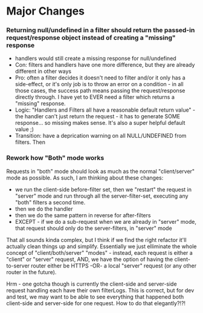 # Major Changes


### Returning null/undefined in a filter should return the passed-in request/response object instead of creating a "missing" response
  - handlers would still create a missing response for null/undefined
  - Con: filters and handlers have one more difference, but they are already different in other ways
  - Pro: often a filter decides it doesn't need to filter and/or it only has a side-effect, or it's only job is to throw an error on a condition - in all those cases, the success path means passing the request/response directly through. I have yet to EVER need a filter which returns a "missing" response.
  - Logic: "Handlers and Filters all have a reasonable default return value" - the handler can't just return the request - it has to generate SOME response... so missing makes sense. It's also a super helpful default value ;)
  - Transition: have a deprication warning on all NULL/UNDEFINED from filters. Then

### Rework how "Both" mode works

Requests in "both" mode should look as much as the normal "client/server" mode as possible. As such, I am thinking about these changes:

- we run the client-side before-filter set, then we "restart" the request in "server" mode and run through all the server-filter-set, executing any "both" filters a second time.
- then we do the handler
- then we do the same pattern in reverse for after-filters
- EXCEPT - if we do a sub-request when we are already in "server" mode, that request should only do the server-filters, in "server" mode

That all sounds kinda complex, but I think if we find the right refactor it'll actually clean things up and simplify. Essentially we just elliminate the whole concept of "client/both/server" "modes" - instead, each request is either a "client" or "server" request, AND, we have the option of having the client-to-server router either be HTTPS -OR- a local "server" request (or any other router in the future).

Hrm - one gotcha though is currently the client-side and server-side request handling each have their own filterLogs. This is correct, but for dev and test, we may want to be able to see everything that happened both client-side and server-side for one request. How to do that elegantly?!?!